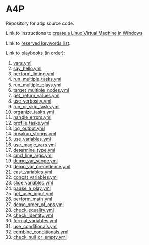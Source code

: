 # A4P

Repository for a4p source code.

Link to instructions to [create a Linux Virtual Machine in Windows](/linux-in-windows.md).

Link to [reserved keywords list](/reserved_keywords.md).

Link to playbooks (in order):

1. [vars.yml](/playbooks/vars.yml)
2. [say_hello.yml](/playbooks/say_hello.yml)
3. [perform_linting.yml](/playbooks/perform_linting.yml)
4. [run_multiple_tasks.yml](/playbooks/run_multiple_tasks.yml)
5. [run_multiple_plays.yml](/playbooks/run_multiple_plays.yml)
6. [target_multiple_nodes.yml](/playbooks/target_multiple_nodes.yml)
7. [get_return_values.yml](/playbooks/get_return_values.yml)
8. [use_verbosity.yml](/playbooks/use_verbosity.yml)
9. [run_or_skip_tasks.yml](/playbooks/run_or_skip_tasks.yml)
10. [organize_tasks.yml](/playbooks/organize_tasks.yml)
11. [handle_errors.yml](/playbooks/handle_errors.yml)
12. [profile_tasks.yml](/playbooks/profile_tasks.yml)
13. [log_output.yml](/playbooks/log_output.yml)
14. [breakup_strings.yml](/playbooks/breakup_strings.yml)
15. [use_variables.yml](/playbooks/use_variables.yml)
16. [use_magic_vars.yml](/playbooks/use_magic_vars.yml)
17. [determine_type.yml](/playbooks/determine_type.yml)
18. [cmd_line_args.yml](/playbooks/cmd_line_args.yml)
19. [demo_var_scope.yml](/playbooks/demo_var_scope.yml)
20. [demo_var_precedence.yml](/playbooks/demo_var_precedence.yml)
21. [cast_variables.yml](/playbooks/cast_variables.yml)
22. [concat_variables.yml](/playbooks/concat_variables.yml)
23. [slice_variables.yml](/playbooks/slice_variables.yml)
24. [pause_a_play.yml](/playbooks/pause_a_play.yml)
25. [get_user_input.yml](/playbooks/get_user_input.yml)
26. [perform_math.yml](/playbooks/perform_math.yml)
27. [demo_order_of_ops.yml](/playbooks/demo_order_of_ops.yml)
28. [check_equality.yml](/playbooks/check_equality.yml)
29. [check_identity.yml](/playbooks/check_identity.yml)
30. [format_variables.yml](/playbooks/format_variables.yml)
31. [use_conditionals.yml](/playbooks/use_conditionals.yml)
32. [combine_conditionals.yml](/playbooks/combine_conditionals.yml)
33. [check_null_or_empty.yml](/playbooks/check_null_or_empty.yml)
